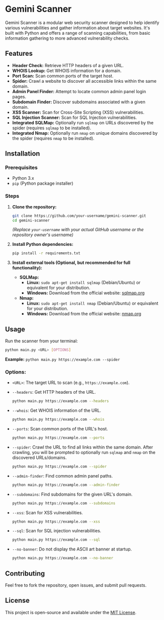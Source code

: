 # Gemini Scanner

Gemini Scanner is a modular web security scanner designed to help identify various vulnerabilities and gather information about target websites. It's built with Python and offers a range of scanning capabilities, from basic information gathering to more advanced vulnerability checks.

## Features

*   **Header Check:** Retrieve HTTP headers of a given URL.
*   **WHOIS Lookup:** Get WHOIS information for a domain.
*   **Port Scan:** Scan common ports of the target host.
*   **Spider:** Crawl a website to discover all accessible links within the same domain.
*   **Admin Panel Finder:** Attempt to locate common admin panel login pages.
*   **Subdomain Finder:** Discover subdomains associated with a given domain.
*   **XSS Scanner:** Scan for Cross-Site Scripting (XSS) vulnerabilities.
*   **SQL Injection Scanner:** Scan for SQL Injection vulnerabilities.
*   **Integrated SQLMap:** Optionally run `sqlmap` on URLs discovered by the spider (requires `sqlmap` to be installed).
*   **Integrated Nmap:** Optionally run `nmap` on unique domains discovered by the spider (requires `nmap` to be installed).

## Installation

### Prerequisites

*   Python 3.x
*   `pip` (Python package installer)

### Steps

1.  **Clone the repository:**
    ```bash
    git clone https://github.com/your-username/gemini-scanner.git
    cd gemini-scanner
    ```
    *(Replace `your-username` with your actual GitHub username or the repository owner's username)*

2.  **Install Python dependencies:**
    ```bash
    pip install -r requirements.txt
    ```

3.  **Install external tools (Optional, but recommended for full functionality):**
    *   **SQLMap:**
        *   **Linux:** `sudo apt-get install sqlmap` (Debian/Ubuntu) or equivalent for your distribution.
        *   **Windows:** Download from the official website: [sqlmap.org](https://sqlmap.org/)
    *   **Nmap:**
        *   **Linux:** `sudo apt-get install nmap` (Debian/Ubuntu) or equivalent for your distribution.
        *   **Windows:** Download from the official website: [nmap.org](https://nmap.org/download.html)

## Usage

Run the scanner from your terminal:

```bash
python main.py <URL> [OPTIONS]
```

**Example:** `python main.py https://example.com --spider`

### Options:

*   `<URL>`: The target URL to scan (e.g., `https://example.com`).

*   `--headers`: Get HTTP headers of the URL.
    ```bash
    python main.py https://example.com --headers
    ```

*   `--whois`: Get WHOIS information of the URL.
    ```bash
    python main.py https://example.com --whois
    ```

*   `--ports`: Scan common ports of the URL's host.
    ```bash
    python main.py https://example.com --ports
    ```

*   `--spider`: Crawl the URL to find all links within the same domain. After crawling, you will be prompted to optionally run `sqlmap` and `nmap` on the discovered URLs/domains.
    ```bash
    python main.py https://example.com --spider
    ```

*   `--admin-finder`: Find common admin panel paths.
    ```bash
    python main.py https://example.com --admin-finder
    ```

*   `--subdomains`: Find subdomains for the given URL's domain.
    ```bash
    python main.py https://example.com --subdomains
    ```

*   `--xss`: Scan for XSS vulnerabilities.
    ```bash
    python main.py https://example.com --xss
    ```

*   `--sql`: Scan for SQL injection vulnerabilities.
    ```bash
    python main.py https://example.com --sql
    ```

*   `--no-banner`: Do not display the ASCII art banner at startup.
    ```bash
    python main.py https://example.com --no-banner
    ```

## Contributing

Feel free to fork the repository, open issues, and submit pull requests.

## License

This project is open-source and available under the [MIT License](LICENSE).
